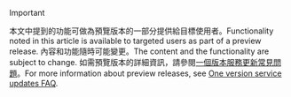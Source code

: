 > [!IMPORTANT]
> <span data-ttu-id="d201f-101">本文中提到的功能可做為預覽版本的一部分提供給目標使用者。</span><span class="sxs-lookup"><span data-stu-id="d201f-101">Functionality noted in this article is available to targeted users as part of a preview release.</span></span> <span data-ttu-id="d201f-102">內容和功能隨時可能變更。</span><span class="sxs-lookup"><span data-stu-id="d201f-102">The content and the functionality are subject to change.</span></span> <span data-ttu-id="d201f-103">如需預覽版本的詳細資訊，請參閱[一個版本服務更新常見問題](https://docs.microsoft.com/dynamics365/unified-operations/fin-and-ops/get-started/one-version)。</span><span class="sxs-lookup"><span data-stu-id="d201f-103">For more information about preview releases, see [One version service updates FAQ](https://docs.microsoft.com/dynamics365/unified-operations/fin-and-ops/get-started/one-version).</span></span>
